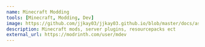 ```yaml
---
name: Minecraft Modding
tools: [Minecraft, Modding, Dev]
image: https://github.com/jjkay03/jjkay03.github.io/blob/master/docs/assets/project_banners/minecraft%20modding%20banner.png?raw=true
description: Minecraft mods, server plugins, resourcepacks ect
external_url: https://modrinth.com/user/mdev
---
```

